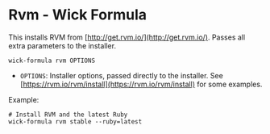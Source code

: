 Rvm - Wick Formula
==================

This installs RVM from [http://get.rvm.io/](http://get.rvm.io/).  Passes all extra parameters to the installer.

    wick-formula rvm OPTIONS

* `OPTIONS`: Installer options, passed directly to the installer.  See [https://rvm.io/rvm/install](https://rvm.io/rvm/install) for some examples.

Example:

    # Install RVM and the latest Ruby
    wick-formula rvm stable --ruby=latest
